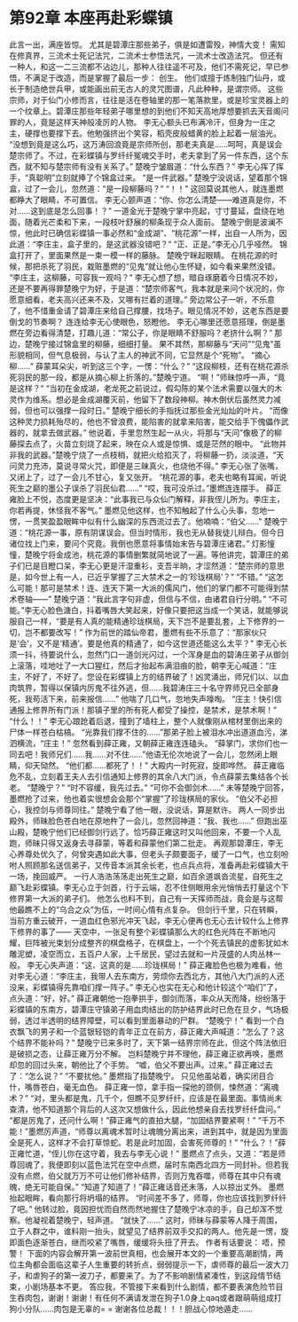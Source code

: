 # 第92章 本座再赴彩蝶镇
此言一出，满座皆惊。
尤其是碧潭庄那些弟子，俱是如遭雷殁，神情大变！
需知在修真界，三流术士死记法咒，二流术士参悟法咒，一流术士改造法咒。
但还有一种人，和这一二三流都不沾边儿，那种人往往遥不可及，他们不需死记，早已参悟，不满足于改造，而是掌握了最后一步：
创生。
他们或擅于炼制独门仙丹，或长于制造绝世兵甲，或能画出前无古人的灵咒图谱，凡此种种，是谓宗师。
这些宗师，对于仙门小修而言，往往是活在卷轴里的那一笔落款里，或是珍宝灵器上的一个纹章上。碧潭庄那些年轻弟子哪里想的到他们不知天高地厚想要抓去天音阁问罪的人，竟是这样天神般凌厉的人物。
李无心额头已布满冷汗，但身为一庄之主，硬撑也要撑下去。他勉强挤出个笑容，稻壳皮般蜡黄的脸上起着一层油光。
“没想到竟是这么巧，这万涛回浪竟是宗师所创，那老夫真是……呵呵，真是误会楚宗师了。不过，在彩蝶镇与罗纤纤冤魂交手时，老夫拿到了另一件东西，这个东西，就不知与楚宗师有没有关系了。”
楚晚宁皱眉道：“什么东西？”
李无心挥了挥手，“真聪明”立刻就捧了个锦盒过来。
“是一件武器。”
楚晚宁没说话，望着那个锦盒，过了一会儿，忽然道：“是一段柳藤吗？”
“！！”
这回莫说其他人，就连墨燃都睁大了眼睛，不可置信。
李无心颤声道：“你、你怎么清楚——难道真是你，不对……这到底是怎么回事！？”
一道金光于楚晚宁掌中亮起，寸寸蔓延，盘绕在地面，随着光芒柔和下来，一段枝叶舒展的柳条现于众人面前。
楚晚宁倒是波澜不惊，他此时已确信彩蝶镇一事必然和“金成湖”、“桃花源”一样，出自一人所为，因此道：“李庄主，盒子里的，是这武器没错吧？”
“正、正是。”李无心几乎哑然。
锦盒打开了，里面果然是一束一模一样的藤脉。
楚晚宁眯起眼睛。
在桃花源的时候，那把杀死了羽民，栽赃墨燃的“见鬼”就让他心生怀疑，如今看来果然没错。
“李庄主，这柳藤，可容我一观吗？”
李无心想了想，暗自琢磨着今日情况不妙，还是不要再得罪楚晚宁为好，于是道：“楚宗师客气，我本就是来问个状况的，你愿意细看，老夫高兴还来不及，又哪有拦着的道理。”
旁边常公子一听，不乐意了，他不惜重金请了碧潭庄来给自己撑腰，找场子。眼见情况不妙，这老东西是要倒戈的节奏啊？
连连给李无心使眼色，怒瞪他。
李无心哪里还愿意搭理，倒是墨燃在旁边看得清楚，打趣儿道：“常公子，你是眼睛不舒服吗？老挤什么啊？”
那边，楚晚宁接过锦盒里的柳藤，细细打量。
果不其然，那柳藤与“天问”“见鬼”虽形貌相同，但气息极弱，与认了主人的神武不同，它显然是个“死物”。
“摘心柳……”
薛蒙耳朵尖，听到这三个字，一愣：“什么？”
“这段柳枝，还有在桃花源杀死羽民的那一段，都是从摘心柳上折落的。”楚晚宁道。
“啊！”师昧惊呼一声，“竟是这样？”
“当初在金成湖，老龙死之前说过，假勾陈的某个法术需要以强大的木灵作为维系。想必是金成湖覆灭前，他留下了数段神柳。神木倒伏后虽然灵力减弱，但也可以强撑一段时日。”
楚晚宁细长的手指抚过那些金光灿灿的叶片。
“而像这种灵力损耗殆尽的，他也不曾浪费，能陷害的就拿来陷害，能交给手下傀儡作武器的，就拿去做武器。”
他说着，手里忽然生起一从火，将那与“天问”像极了的柳藤探去点了，火苗立刻烧了起来，映在众人或是惊惧、或是茫然的眼中。
“此物并非我的武器。”楚晚宁烧了一点枝梢，就把火给掐灭了，将柳藤一扔，淡淡道，“天问灵力充沛，莫说寻常火咒，即便是三昧真火，也烧他不得。”
李无心张了张嘴，又闭上了，过了一会儿不甘心，复又张开。
“桃花源的事，老夫也略有耳闻，听说死生之巅的墨公子误杀了羽民仙君……”
“哎，我可没杀过。”墨燃连连摆手。
薛正雍脸上不悦，态度更是坚决：“此事我已与众仙门解释，非我侄儿所为。李庄主，你若再提，休怪我不客气。”
墨燃见他这样，也不知触起了什么心头事，忽地一愣，一贯笑盈盈眼眸中似有什么幽深的东西流过去了。他喃喃：“伯父……”
楚晚宁道：“桃花源一事，原有阴谋误会。但当时情形，我也无从替我徒儿辩白。但今日诸位找上门来，要问个究竟。我倒也愿意将事情始末告与碧潭庄诸君。”
灯影憧憧，楚晚宁将金成池，桃花源的事情删繁就简地说了一遍。等他讲完，碧潭庄的弟子们已是目瞪口呆，李无心更是汗湿重衫，支吾半晌，才涩然道：“楚宗师的意思是，如今世上有一人，已近乎掌握了三大禁术之一的‘珍珑棋局’？”
“不错。”
“这怎么可能！那可是禁术！连、连天下第一大派的儒风门，他们的掌门都不可能得到禁术卷轴——”
楚晚宁道：“我此言字句非虚，但信与不信，由诸君自行分明。”
“不可能。”李无心脸色溏白，抖着嘴唇大笑起来，好像只要把这当成一个笑话，就能够说服自己一样，“要是有人真的能精通珍珑棋局，天下岂不是要乱套，上下修界的一切，岂不都要改写！”
作为前世的踏仙帝君，墨燃有些不乐意了：“那家伙只是‘会’，又不是‘精通’。要是他真的精通了，如今这世道还能这么太平？”
李无心长须一抖，待要说什么，忽然门口一道剑光闪过，一个浑身是血的碧涛庄弟子从御剑上滚落，哇地吐了一大口猩红，然后才抬起布满泪痕的脸，朝李无心喊道：“庄主，不好了，不好了。您设在彩蝶镇上方的结界破了！凶灵涌出，师兄们以、以血肉筑界，暂得以保镇内厉鬼不往外逃，但……我碧涛庄三十名守界师兄已全部身死，我苟活下来，前来报信……”
他喘了几口气，忽地失声嚎啕。
“庄主！快引信通报上修界所有门派！那镇子里的所有死人都受了操控，是禁术，是禁术啊！”
“什么！！”
李无心踉跄着后退，撞到了墙柱上，整个人就像刚从棺材里倒出来的尸体一样苍白枯槁。
“光靠我们撑不住的……”那弟子脸上被泪水冲出道道血污，涕泗横流，“庄主！”
忽然看到薛正雍，又朝薛正雍连连磕头。
“薛掌门，求你们也一同去吧！我师兄们……我……对不住……”他语无伦次地说了一会儿，忽然闭上眼睛，仰天恸然。
“他们都……都死了！！”
大殿内一时死寂，旋即哗然。
薛正雍临危不乱，立刻着王夫人去引信通知上修界的其余八大门派，令点薛蒙去集结各个长老。
“楚晚宁？”
“时不容缓，我先过去。”
“可你不会御剑术……”
未等楚晚宁回答，墨燃抢了过来，他也着实很想会会那个“掌握”了珍珑棋局的家伙。
“伯父不必担心，我控剑与师尊同往。”
楚晚宁看了他一眼，没说话，算是默许。
两人一同步出殿外，师昧脸色苍白地在原地杵了一会儿，忽然回神道：“我、我也……”
但跑出巫山殿，楚晚宁他们已经御剑行远了。恰巧薛正雍这时又叫他回来，不要一个人乱跑，师昧只得又返身去寻薛蒙，等着和薛蒙他们第二批走。
再观那碧潭庄，李无心养尊处优久了，何曾突遇如此大事，但老头子颇要面子，缓了一口气，也立刻吩咐人照顾那名送信弟子，又传音本派其余长老，也点兵点将，准备再赴彩蝶镇大干一场，挽回威严。
一行人浩浩荡荡走出死生之巅，如百余道飒沓流星，自死生之巅飞赴彩蝶镇。李无心立于剑首，行于云端，忍不住侧眼用余光悄悄去打量这个下修界第一大派的弟子们。
他怎么也料不到，自己有一天挥师而战，竟会是与这帮他最瞧不上的“乌合之众”为伍，一时间心情有点复杂。
但剑行千里，只在转瞬，当前方重云破开，一道血红色邪光冲天飞起，李无心便再也无心去计较什么上修界下修界的事了——
天空中，一张足有整个彩蝶镇那么大的红色光阵在不断地闪耀，巨阵被光束划分成整齐的棋盘格子，在棋盘上，一个个死去镇民的虚影犹如木雕泥塑，凌空而立，五百户人家，上千居民，望过去就和一片茂盛的人肉丛林一般。
李无心失声道：“这、这真的是……珍珑棋局！”
薛正雍脸色也极为难看，他对李无心道：“李庄主，我带人去东南方，劳烦你去西北方，其他八大门派的人还没来，彩蝶镇得先靠咱们撑一阵子。”
李无心也实在无心和他计较这个“咱们”了，点头道：“好，好。”
薛正雍朝他一抱拳拱手，御剑而落，率众从天而降，纷纷落于彩蝶镇的东南方，碧潭庄守镇弟子用血肉结出的防护结界此时已危在旦夕，气场极弱，透过半透明的结界障壁，可以看到里面暴动的尸群。
“楚晚宁！”
看到一个白衣飘飞的男子和一个蓝银轻铠的青年正立在前方，薛正雍大声喊道：“怎么了？这个结界不能补吗？”
楚晚宁已来多时了，天下第一结界宗师在此，但这个阵法依旧是破损之态，让薛正雍万分不解。
岂料楚晚宁并不理他，薛正雍正欲再唤，墨燃却忽的回过头来，朝他比了个手势。
“嘘，伯父不要出声。过来。”
薛正雍过去了：“怎么说？”
“不要扰他。”
墨燃指了指楚晚宁。
只见他虽站着，确实闭目合什，嘴唇苍白，毫无血色。
薛正雍一惊，拿手指一探他的颈侧，悚然道：“离魂术？”
“对，里头都是鬼，几千个，但瞧不见罗纤纤，应该是在最里面。事情尚未查清，他不知道那个背后的人这次又想做什么，因此他想亲自去找罗纤纤盘问。”
“都是厉鬼了，还问什么啊！”薛正雍气的直拍大腿，“加固结界要紧啊！”
“千万不能！”墨燃厉声道，“师尊以离魂术暂时让魂魄分离出来，进到其中，就是因为里面全是死人，这样才不会打草惊蛇。若是此时加固，会害死师尊的！”
“什么？！”薛正雍忙道，“侄儿你在这守着，我去与李无心说！”
墨燃点了点头，又道：“若是师尊回魂了，我便即刻以蓝色法咒在空中点燃，届时东南西北四方一同封补。但若我没有点燃，伯父就万万不可让他们修补结界，否则万鬼吞噬，师尊在其中只有魂魄，绝无可能自保。”
“知道了知道了！”薛正雍话音还未落，人以掠出丈外。
墨燃抬起眼眸，看向那行将坍塌的结界。
“时间差不多了，师尊，你也应该找到罗纤纤了吧。”
他转过脸，竟因担忧而自然而然地握住了楚晚宁冰凉的手，自己却浑不觉察。他凝视着楚晚宁，轻声道。
“就快了……”
这时，师昧与薛蒙等人降于周围，立于人群之中，谁料刚一抬头，就望见了结界前双手交扣的两人。他先是一愣，旋即面色逐渐苍白，继而咬紧了嘴唇，缓缓将头扭了开去。
作者有话要说：
唔，预警！
下面的内容会解开第一波前世真相，也会展开本文的一个重要高潮剧情，两位主角都会面临这辈子人生重要的转折点，弱弱提示一下，虐师尊的最后一波大刀子，和虐狗子的第一波刀子，都要来了。为了不影响剧情紧凑性，到这段情节结束，小剧场基本不更。
答应我，不管接下来看到什么剧情，都不要表演危险节目生吞肉包，谢谢！谢谢！有任何不满请发泄在狗子1.0身上qaq或者跟萌萌组成打狗小分队……肉包是无辜的= =
谢谢各位总裁！！！胆战心惊地遁走……
